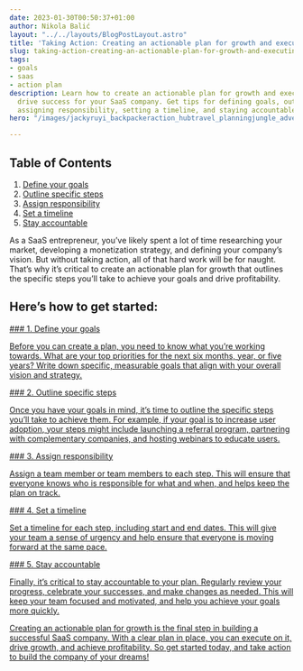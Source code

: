 ```yaml
---
date: 2023-01-30T00:50:37+01:00
author: Nikola Balić
layout: "../../layouts/BlogPostLayout.astro"
title: 'Taking Action: Creating an actionable plan for growth and executing on it'
slug: taking-action-creating-an-actionable-plan-for-growth-and-executing-on-it
tags:
- goals
- saas
- action plan
description: Learn how to create an actionable plan for growth and execute on it to
  drive success for your SaaS company. Get tips for defining goals, outlining steps,
  assigning responsibility, setting a timeline, and staying accountable.
hero: "/images/jackyruyi_backpackeraction_hubtravel_planningjungle_adventurega_5a129971-53ce-47b8-8409-5da7b1eac691.jpg"

---
```

## Table of Contents
1. [Define your goals](#define-your-goals)
2. [Outline specific steps](#outline-specific-steps)
3. [Assign responsibility](#assign-responsibility)
4. [Set a timeline](#set-a-timeline)
5. [Stay accountable](#stay-accountable)

As a SaaS entrepreneur, you’ve likely spent a lot of time researching your market, developing a monetization strategy, and defining your company’s vision. But without taking action, all of that hard work will be for naught. That’s why it’s critical to create an actionable plan for growth that outlines the specific steps you’ll take to achieve your goals and drive profitability.

## Here’s how to get started:

<a href="#define-your-goals">
### 1. Define your goals

Before you can create a plan, you need to know what you’re working towards. What are your top priorities for the next six months, year, or five years? Write down specific, measurable goals that align with your overall vision and strategy.

<a href="#outline-specific-steps">
### 2. Outline specific steps

Once you have your goals in mind, it’s time to outline the specific steps you’ll take to achieve them. For example, if your goal is to increase user adoption, your steps might include launching a referral program, partnering with complementary companies, and hosting webinars to educate users.

<a href="#assign-responsibility">
### 3. Assign responsibility

Assign a team member or team members to each step. This will ensure that everyone knows who is responsible for what and when, and helps keep the plan on track.
  
<a href="#set-a-timeline">
### 4. Set a timeline

Set a timeline for each step, including start and end dates. This will give your team a sense of urgency and help ensure that everyone is moving forward at the same pace.
  
<a href="#stay-accountable">
### 5. Stay accountable

Finally, it’s critical to stay accountable to your plan. Regularly review your progress, celebrate your successes, and make changes as needed. This will keep your team focused and motivated, and help you achieve your goals more quickly.

Creating an actionable plan for growth is the final step in building a successful SaaS company. With a clear plan in place, you can execute on it, drive growth, and achieve profitability. So get started today, and take action to build the company of your dreams!